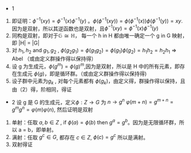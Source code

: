 - 1
1. 即证明：$\phi^{-1}(xy) = \phi^{-1}(x)\phi^{-1}(y)$ 。$\phi(\phi^{-1}(xy)) = \phi(\phi^{-1}(x)) \phi(\phi^{-1}(y)) = xy$. 因为是双射，所以其逆函数也是双射，且$\phi^{-1}(xy) = \phi^{-1}(x)\phi^{-1}(y)$
2. 同构是双射，即对于$\mathbb{G} \cong \mathbb{H}$， 每一个 h in H 都由唯一确定一个 g in G 映射，即 |H| = |G|
3. 对 $h_{1}, h_{2}$ and $g_{1}, g_{2}$ , $\phi(g_{2}g_{1}) = \phi(g_{1}g_{2}) = \phi(g_{1}) \phi(g_{2}) = h_{1}h_{2} = h_{2}h_{1}$ => Abel （或由定义群操作得以保持得）
4. 设 g 为生成元，$\phi(g^{m}) = \phi(g)^{m}$,因为是双射，所以是 H 中的所有元素，即存在生成元 $\phi(g)$，即是循环群。（或由定义群操作得以保持得)
5. 设子群中元素为$g_{k}$ , 对每个元素都有 $\phi(g_{k})$，由定义得，群操作得以保持，且由（2）得，阶相同，得证

- 2
设 g 是 G 的生成元，定义$\phi: Z \to G$ 为 $n \to g^{n}$
$φ(m + n) = g^{m+n}= g^mg^n= φ(m)φ(n)$, 然后证明是双射
1. 单射：任取 $a, b \in Z$ , if $\phi(a) = \phi(b)$ then $g^{a} = g^{b}$。因为是无限循环群，所以 a = b，即单射。
2. 满射：任取 $g^{c} \in G$, 都存在 $c \in Z$, $\phi(c) = g^{c}$ 所以是满射。
3. 双射得证

